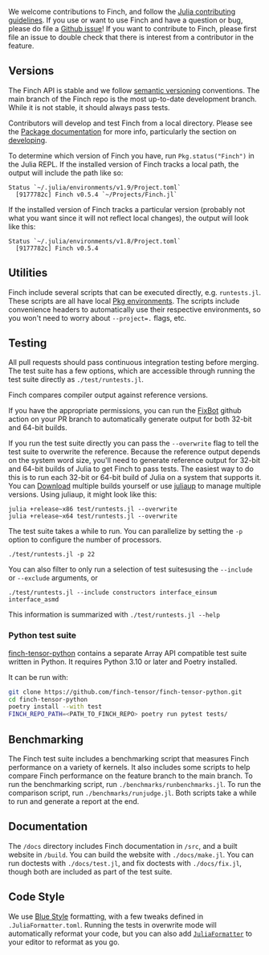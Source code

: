 We welcome contributions to Finch, and follow the [Julia contributing
guidelines](https://github.com/JuliaLang/julia/blob/master/CONTRIBUTING.md).  If
you use or want to use Finch and have a question or bug, please do file a
[Github issue](https://github.com/finch-tensor/Finch.jl/issues)!  If you want
to contribute to Finch, please first file an issue to double check that there is
interest from a contributor in the feature.

## Versions

The Finch API is stable and
we follow [semantic
versioning](https://semver.org/) conventions.
The main branch of the Finch repo is the most up-to-date development branch.
While it is not stable, it should always pass tests.

Contributors will develop and test Finch from a local directory. Please see the
[Package documentation](https://pkgdocs.julialang.org/v1/getting-started/) for more
info, particularly the section on [developing](https://pkgdocs.julialang.org/v1/managing-packages/#developing).

To determine which version of
Finch you have, run `Pkg.status("Finch")` in the Julia REPL. If the installed
version of Finch tracks a local path, the output will include the path like so:

```
Status `~/.julia/environments/v1.9/Project.toml`
  [9177782c] Finch v0.5.4 `~/Projects/Finch.jl`
```

If the installed version of Finch tracks a particular version (probably not what
you want since it will not reflect local changes), the output will look like this:

```
Status `~/.julia/environments/v1.8/Project.toml`
  [9177782c] Finch v0.5.4
```

## Utilities

Finch include several scripts that can be executed directly, e.g. `runtests.jl`.
These scripts are all have local [Pkg
environments](https://pkgdocs.julialang.org/v1/getting-started/#Getting-Started-with-Environments).
The scripts include convenience headers to automatically use their respective
environments, so you won't need to worry about `--project=.` flags, etc.

## Testing

All pull requests should pass continuous integration testing before merging.
The test suite has a few options, which are accessible through running the test
suite directly as `./test/runtests.jl`.

Finch compares compiler output against reference versions.

If you have the appropriate permissions, you can run the
[FixBot](https://github.com/finch-tensor/Finch.jl/actions/workflows/FixBot.yml)
github action on your PR branch to automatically generate output for both 32-bit
and 64-bit builds.

If you run the test suite directly you can pass the `--overwrite` flag to tell
the test suite to overwrite the reference.  Because the reference output depends
on the system word size, you'll need to generate reference output for 32-bit and
64-bit builds of Julia to get Finch to pass tests. The easiest way to do this is
to run each 32-bit or 64-bit build of Julia on a system that supports it. You
can [Download](https://julialang.org/downloads/) multiple builds yourself or use
[juliaup](https://github.com/JuliaLang/juliaup) to manage multiple versions.
Using juliaup, it might look like this:

```
julia +release~x86 test/runtests.jl --overwrite
julia +release~x64 test/runtests.jl --overwrite
```

The test suite takes a while to run. You can parallelize by setting the `-p`
option to configure the number of processors.

```
./test/runtests.jl -p 22
```

You can also filter to only run a selection of test suitesusing the `--include` or
`--exclude` arguments, or

```
./test/runtests.jl --include constructors interface_einsum interface_asmd
```

This information is summarized with `./test/runtests.jl --help`

### Python test suite

[finch-tensor-python](https://github.com/finch-tensor/finch-tensor-python) contains
a separate Array API compatible test suite written in Python. It requires
Python 3.10 or later and Poetry installed.

It can be run with:

```sh
git clone https://github.com/finch-tensor/finch-tensor-python.git
cd finch-tensor-python
poetry install --with test
FINCH_REPO_PATH=<PATH_TO_FINCH_REPO> poetry run pytest tests/
```

## Benchmarking

The Finch test suite includes a benchmarking script that measures Finch
performance on a variety of kernels. It also includes some scripts to help
compare Finch performance on the feature branch to the main branch. To run the
benchmarking script, run `./benchmarks/runbenchmarks.jl`. To run the comparison
script, run `./benchmarks/runjudge.jl`. Both scripts take a while to run and
generate a report at the end.

## Documentation

The `/docs` directory includes Finch documentation in `/src`, and a built
website in `/build`. You can build the website with `./docs/make.jl`. You can
run doctests with `./docs/test.jl`, and fix doctests with `./docs/fix.jl`,
though both are included as part of the test suite.

## Code Style

We use [Blue Style](https://github.com/JuliaDiff/BlueStyle) formatting, with a few tweaks
defined in `.JuliaFormatter.toml`. Running the tests in overwrite mode will
automatically reformat your code, but you can also add [`JuliaFormatter`](https://domluna.github.io/JuliaFormatter.jl/stable/#Editor-Plugins) to your editor to reformat as you go.
